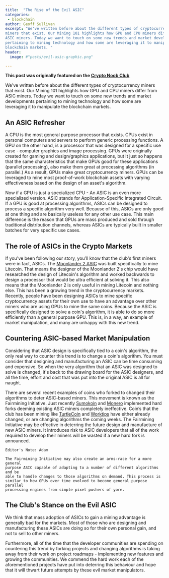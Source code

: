 ```yaml
---
title:  "The Rise of the Evil ASIC"
categories:
 - blockchain
author: Geoff Sullivan
excerpt: "We've written before about the different types of cryptocurrency
miners that exist. Our Mining 101 highlights how GPU and CPU miners differ from
ASIC miners. Today we want to touch on some new trends and market developments
pertaining to mining technology and how some are leveraging it to manipulate the
blockchain markets. "
header:
  image: #"posts/evil-asic-graphic.png"

---
```

**This post was originally featured on the [Crypto Noob Club](https://cryptonoob.club)**

We've written before about the different types of cryptocurrency
miners that exist. Our Mining 101 highlights how GPU and CPU miners differ from
ASIC miners. Today we want to touch on some new trends and market developments
pertaining to mining technology and how some are leveraging it to manipulate the
blockchain markets.

## An ASIC Refresher
A CPU is the most general purpose processor that exists. CPUs exist in personal
computers and servers to perform generic processing functions. A GPU on the other
hand, is a processor that was designed for a specific use case - computer
graphics and image processing. GPUs were originally created for gaming and
design/graphics applications, but It just so happens that the same characteristics
that make GPUs good for these applications (parallel processing), also make them
great at processing algorithms (in parallel.) As a result, GPUs make great
cryptocurrency miners. GPUs can be leveraged to mine most proof-of-work
blockchain assets with varying effectiveness based on the design of an asset's
algorithm.

Now if a GPU is just a specialized CPU - An ASIC is an even more specialized
version. ASIC stands for Application-Specific Integrated Circuit. If a GPU is
good at processing algorithms, ASICs can be designed to process a specific
algorithm very well. Because of this, ASICs are only good at one thing and are
basically useless for any other use case. This main difference is the reason
that GPUs are mass produced and sold through traditional distribution channels,
whereas ASICs are typically built in smaller batches for very specific
use cases.

## The role of ASICs in the Crypto Markets

If you've been following our story, you’ll know that the club's first miners
were in fact, ASICs. The [Moonlander 2 ASIC](https://cryptonoob.club/mining/mining-update-landed-on-moon/)
was built specifically to mine Litecoin. That means the designer of the
Moonlander 2's chip would have researched the design of Litecoin's algorithm and
worked backwards to design a processor that would be ultra efficient at solving
it. This also means that the Moonlander 2 is only useful in mining Litecoin and
nothing else. This has been a growing trend in the cryptocurrency markets.
Recently, people have been designing ASICs to mine specific cryptocurrency assets
for their own use to have an advantage over other miners who are using GPUs to
mine the same coins. Because the ASIC is specifically designed to solve a coin's
algorithm, it is able to do so more efficiently than a general purpose GPU.
This is, in a way, an example of market manipulation, and many are unhappy with
this new trend.

## Countering ASIC-based Market Manipulation

Considering that ASIC design is specifically tied to a coin's algorithm, the
only real way to counter this trend is to change a coin's algorithm. You must
consider that designing and manufacturing an ASIC can be time consuming and
expensive. So when the very algorithm that an ASIC was designed to solve is
changed, it's back to the drawing board for the ASIC designers, and all the
time, effort and cost that was put into the original ASIC is all for naught.

There are several recent examples of coins who forked to changed their
algorithms to deter ASIC-based miners. This movement is known as the Fairmining
Initiative. Just recently [Sumokoin](https://themerkle.com/sumokoin-will-hard-fork-to-remain-bitmain-asic-resistant/)
and  [Monero](https://cointelegraph.com/news/monero-hard-fork-appears-successful-as-devs-shun-bitmains-asic-miners)
implemented hard forks deeming existing ASIC miners completely ineffective.
Coin’s that the club has been mining like [TurtleCoin](https://turtlecoin.lol/)
and [Worktips](http://worktips.info/) have either already changed, or are
changing algorithms the coming weeks. The Fairmining Initiative may be
effective in deterring the future design and manufacture of new ASIC miners.
It introduces risk to ASIC developers that all of the work required to
develop their miners will be wasted if a new hard fork is announced.

```
Editor's Note: Adam

The Fairmining Initiative may also create an arms-race for a more general
purpose ASIC capable of adapting to a number of different algorithms and be
able to handle changes to those algorithms on demand. This process is
similar to how GPUs over time evolved to become general purpose parallel
processing engines from simple pixel pushers of yore.
```

## The Club's Stance on the Evil ASIC

We think that mass adoption of ASICs to gain a mining advantage is generally
bad for the markets. Most of those who are designing and manufacturing these
ASICs are doing so for their own personal gain, and not to sell to other miners.

Furthermore, all of the time that the developer communities are spending on
countering this trend by forking projects and changing algorithms is taking
away from their work on project roadmaps - implementing new features and
growing the communities. We commend the hard work each of the aforementioned
projects have put into deterring this behaviour and hope that it will thwart
future attempts by these evil market manipulators.
